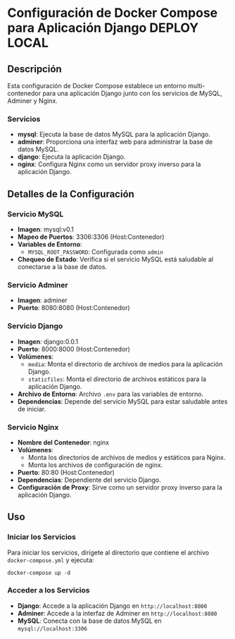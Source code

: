 
# Configuración de Docker Compose para Aplicación Django DEPLOY LOCAL

## Descripción
Esta configuración de Docker Compose establece un entorno multi-contenedor para una aplicación Django junto con los servicios de MySQL, Adminer y Nginx.

### Servicios
- **mysql**: Ejecuta la base de datos MySQL para la aplicación Django.
- **adminer**: Proporciona una interfaz web para administrar la base de datos MySQL.
- **django**: Ejecuta la aplicación Django.
- **nginx**: Configura Nginx como un servidor proxy inverso para la aplicación Django.

## Detalles de la Configuración

### Servicio MySQL
- **Imagen**: mysql:v0.1
- **Mapeo de Puertos**: 3306:3306 (Host:Contenedor)
- **Variables de Entorno**:
  - `MYSQL_ROOT_PASSWORD`: Configurada como `admin`
- **Chequeo de Estado**: Verifica si el servicio MySQL está saludable al conectarse a la base de datos.

### Servicio Adminer
- **Imagen**: adminer
- **Puerto**: 8080:8080 (Host:Contenedor)

### Servicio Django
- **Imagen**: django:0.0.1
- **Puerto**: 8000:8000 (Host:Contenedor)
- **Volúmenes**:
  - `media`: Monta el directorio de archivos de medios para la aplicación Django.
  - `staticfiles`: Monta el directorio de archivos estáticos para la aplicación Django.
- **Archivo de Entorno**: Archivo `.env` para las variables de entorno.
- **Dependencias**: Depende del servicio MySQL para estar saludable antes de iniciar.

### Servicio Nginx
- **Nombre del Contenedor**: nginx
- **Volúmenes**:
  - Monta los directorios de archivos de medios y estáticos para Nginx.
  - Monta los archivos de configuración de nginx.
- **Puerto**: 80:80 (Host:Contenedor)
- **Dependencias**: Dependiente del servicio Django.
- **Configuración de Proxy**: Sirve como un servidor proxy inverso para la aplicación Django.

## Uso

### Iniciar los Servicios
Para iniciar los servicios, dirígete al directorio que contiene el archivo `docker-compose.yml` y ejecuta:
```
docker-compose up -d
```

### Acceder a los Servicios
- **Django**: Accede a la aplicación Django en `http://localhost:8000`
- **Adminer**: Accede a la interfaz de Adminer en `http://localhost:8080`
- **MySQL**: Conecta con la base de datos MySQL en `mysql://localhost:3306`

